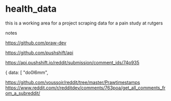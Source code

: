 # health_data

this is a working area for a project scraping data for a pain study at rutgers 




notes


https://github.com/praw-dev

https://github.com/pushshift/api

https://api.pushshift.io/reddit/submission/comment_ids/74p935


{
data: [
"do0l6mm",



https://github.com/voussoir/reddit/tree/master/Prawtimestamps
https://www.reddit.com/r/redditdev/comments/763poa/get_all_comments_from_a_subreddit/

